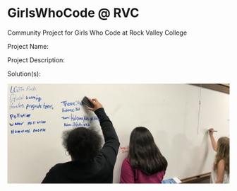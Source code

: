 # GirlsWhoCode @ RVC 
Community Project for Girls Who Code at Rock Valley College

Project Name:

Project Description:

Solution(s):

![GWC@RVC](fullsizeoutput_41bc.jpeg)
